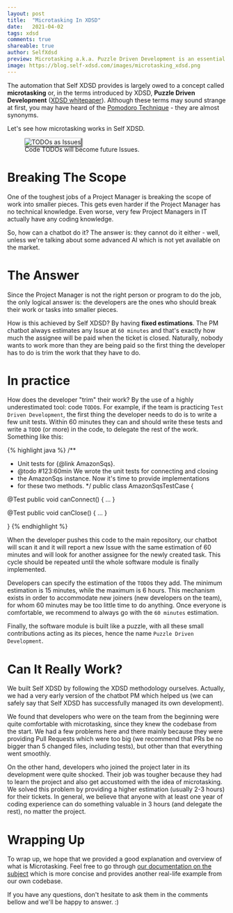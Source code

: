 ```yaml
---
layout: post
title:  "Microtasking In XDSD"
date:   2021-04-02
tags: xdsd
comments: true
shareable: true
author: SelfXdsd
preview: Microtasking a.k.a. Puzzle Driven Development is an essential piece in XDSD.
image: https://blog.self-xdsd.com/images/microtasking_xdsd.png
---
```


The automation that Self XDSD provides is largely owed to a concept called **microtasking** or, in the terms introduced by
XDSD, **Puzzle Driven Development** ([XDSD whitepaper](https://www.xdsd.org/XDSD-WhitePaper.pdf)). Although these terms may
sound strange at first, you may have heard of the [Pomodoro Technique](https://en.wikipedia.org/wiki/Pomodoro_Technique) - they are almost
synonyms.

Let's see how microtasking works in Self XDSD.

<figure class="articleimg">
 <img src="{{page.image}}" alt="TODOs as Issues" style="box-shadow: 2px 2px 2px 2px grey;">
 <figcaption>
 Code TODOs will become future Issues.
 </figcaption>
</figure>

# Breaking The Scope

One of the toughest jobs of a Project Manager is breaking the scope of work into smaller pieces. This gets even harder if the Project Manager has no
technical knowledge. Even worse, very few Project Managers in IT actually have any coding knowledge.

So, how can a chatbot do it? The answer is: they cannot do it either - well, unless we're talking about some advanced AI which is not yet available on the market.

# The Answer

Since the Project Manager is not the right person or program to do the job, the only logical answer is: the developers are the ones who should break their work or tasks
into smaller pieces.

How is this achieved by Self XDSD? By having **fixed estimations**. The PM chatbot always estimates any Issue at ``60 minutes`` and that's exactly how much the assignee will be paid when the ticket is closed. Naturally, nobody wants to work more than they are being paid so the first thing the developer has to do is
trim the work that they have to do.

# In practice

How does the developer "trim" their work? By the use of a highly underestimated tool: code ``TODO``s. For example, if the team is practicing ``Test Driven Development``,
the first thing the developer needs to do is to write a few unit tests. Within 60 minutes they can and should write these tests and write a ``TODO`` (or more) in the code, to
delegate the rest of the work. Something like this:

{% highlight java %}
/**
 * Unit tests for {@link AmazonSqs}.
 * @todo #123:60min We wrote the unit tests for connecting and closing
 *  the AmazonSqs instance. Now it's time to provide implementations
 *  for these two methods.
 */
public class AmazonSqsTestCase {

  @Test
  public void canConnect() {
    ...
  }

  @Test
  public void canClose() {
    ...
  }

}
{% endhighlight %}

When the developer pushes this code to the main repository, our chatbot will scan it and it will report a new Issue with the same estimation of 60 minutes and will look for
another assignee for the newly created task. This cycle should be repeated until the whole software module is finally implemented.

Developers can specify the estimation of the ``TODO``s they add. The minimum estimation is 15 minutes, while the maximum is 6 hours. This mechanism exists in order to
accommodate new joiners (new developers on the team), for whom 60 minutes may be too little time to do anything. Once everyone is comfortable, we recommend to always go with the ``60 minutes`` estimation.

Finally, the software module is built like a puzzle, with all these small contributions acting as its pieces, hence the name ``Puzzle Driven Development``.

# Can It Really Work?

We built Self XDSD by following the XDSD methodology ourselves. Actually, we had a very early version of the chatbot PM which helped us (we can safely say that Self XDSD has successfully managed its own development).

We found that developers who were on the team from the beginning were quite comfortable with microtasking, since they knew the codebase from the start. We had a few problems here and there mainly because they were providing Pull Requests which were too big (we recommend that PRs be no bigger than 5 changed files, including tests), but other than that everything went smoothly.

On the other hand, developers who joined the project later in its development were quite shocked. Their job was tougher because they had to learn the project and also get accustomed with the idea of microtasking. We solved this problem by providing a higher estimation (usually 2-3 hours) for their tickets. In general, we believe that anyone with at least one year of coding experience can do something valuable in 3 hours (and delegate the rest), no matter the project.

# Wrapping Up

To wrap up, we hope that we provided a good explanation and overview of what is Microtasking. Feel free to go through [our documentation on the subject](https://docs.self-xdsd.com/microtasking.html) which is more concise and provides another real-life example from our own codebase.

If you have any questions, don't hesitate to ask them in the comments bellow and we'll be happy to answer. :)
